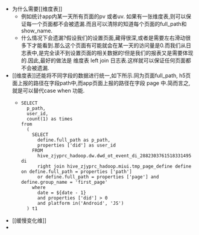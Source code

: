 - 为什么需要[[维度表]]
	- 例如统计app内某一天所有页面的pv 或者uv. 如果有一张维度表,则可以保证每一个页面都不会被遗漏.而且可以清除的知道每个页面的full_path和show_name.
	- 什么情况下会遗漏?假设我们的设置页面,藏得很深,或者是需要左右滑动很多下才能看到.那么这个页面有可能就会在某一天的访问量是0.而我们从日志表中,是完全读不到设置页面的相关数据的!但是我们的报表又是需要体现的.因此,最好的做法是 维度表 left join 日志表.这样就可以保证任何页面都不会被遗漏.
- [[维度表]]还能将不同字段的数据进行统一,如下所示.同为页面full_path, h5页面上报的路径在字段path中,而app页面上报的路径在字段 page 中.简而言之,就是可以替代case when 功能.
	- ```
	  SELECT
	    p_path,
	    user_id,
	    count(1) as times
	  from
	    (	
	      SELECT
	        define.full_path as p_path,
	        properties ['did'] as user_id
	      FROM
	        hive_zjyprc_hadoop.dw.dwd_ot_event_di_2882303761518331495 di
	        right join hive_zjyprc_hadoop.miui.tmp_page_define define on define.full_path = properties ['path']
	        or define.full_path = properties ['page'] and define.group_name = 'first_page'
	      where
	        date = ${date - 1}
	        and properties ['did'] > 0
	        and platform in('Android', 'JS')
	    ) t1
	  ```
- [[缓慢变化维]]
-